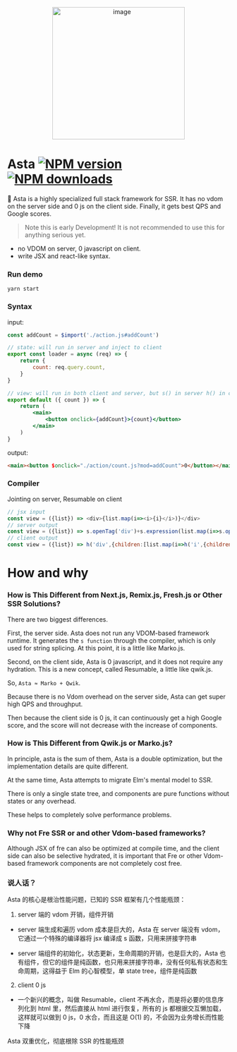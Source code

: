 <p align="center"><img width="300" alt="image" src="https://user-images.githubusercontent.com/12951461/196841960-7e297a6d-0a83-4343-b4a2-8b4caa0f858b.png"></p>


# Asta [![NPM version](https://img.shields.io/npm/v/asta.svg)](https://npmjs.com/package/asta) [![NPM downloads](https://img.shields.io/npm/dt/eplayer.svg)](https://npmjs.com/package/asta)

:dart: Asta is a highly specialized full stack framework for SSR. It has no vdom on the server side and 0 js on the client side. Finally, it gets best QPS and Google scores.

> Note this is early Development! It is not recommended to use this for anything serious yet.

- no VDOM on server, 0 javascript on client.
- write JSX and react-like syntax.



### Run demo

```shell
yarn start
```


### Syntax

input:

```jsx
const addCount = $import('./action.js#addCount')

// state: will run in server and inject to client
export const loader = async (req) => {
	return {
		count: req.query.count,
	}
}

// view: will run in both client and server, but s() in server h() in client
export default ({ count }) => {
	return (
		<main>
			<button onclick={addCount}>{count}</button>
		</main>
	)
}
```

output:

```html
<main><button $onclick="./action/count.js?mod=addCount">0</button></main>
```

### Compiler

Jointing on server, Resumable on client

```js
// jsx input
const view = ({list}) => <div>{list.map(i=><i>{i}</i>)}</div>
// server output
const view = ({list}) => s.openTag('div')+s.expression(list.map(i=>s.openTag('i')+s.text(i)+s.closeTag('i')))+s.closeTag('div')
// client output
const view = ({list}) => h('div',{children:[list.map(i=>h('i',{children:[i]}))]})
```

# How and why

### How is This Different from Next.js, Remix.js, Fresh.js or Other SSR Solutions?

There are two biggest differences. 

First, the server side. Asta does not run any VDOM-based framework runtime. It generates the `s function` through the compiler, which is only used for string splicing. At this point, it is a little like Marko.js.

Second, on the client side, Asta is 0 javascript, and it does not require any hydration. This is a new concept, called Resumable, a little like qwik.js.

So, `Asta ≈ Marko + Qwik`.

Because there is no Vdom overhead on the server side, Asta can get super high QPS and throughput.

Then because the client side is 0 js, it can continuously get a high Google score, and the score will not decrease with the increase of components.

### How is This Different from Qwik.js or Marko.js?

In principle, asta is the sum of them, Asta is a double optimization, but the implementation details are quite different.

At the same time, Asta attempts to migrate Elm's mental model to SSR. 

There is only a single state tree, and components are pure functions without states or any overhead. 

These helps to completely solve performance problems.

### Why not Fre SSR or and other Vdom-based frameworks?

Although JSX of fre can also be optimized at compile time, and the client side can also be selective hydrated, it is important that Fre or other Vdom-based framework components are not completely cost free.

### 说人话？

Asta 的核心是根治性能问题，已知的 SSR 框架有几个性能瓶颈：

1. server 端的 vdom 开销，组件开销

- server 端生成和遍历 vdom 成本是巨大的，Asta 在 server 端没有 vdom，它通过一个特殊的编译器将 jsx 编译成 s 函数，只用来拼接字符串

- server 端组件的初始化，状态更新，生命周期的开销，也是巨大的，Asta 也有组件，但它的组件是纯函数，也只用来拼接字符串，没有任何私有状态和生命周期，这得益于 Elm 的心智模型，单 state tree，组件是纯函数

2. client 0 js

- 一个新兴的概念，叫做 Resumable，client 不再水合，而是将必要的信息序列化到 html 里，然后直接从 html 进行恢复，所有的 js 都根据交互懒加载，这样就可以做到 0 js，0 水合，而且这是 O(1) 的，不会因为业务增长而性能下降

Asta 双重优化，彻底根除 SSR 的性能瓶颈


